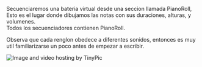 

Secuenciaremos una bateria virtual desde una seccion llamada PianoRoll, Esto es el lugar donde dibujamos las notas con sus duraciones, alturas, y volumenes.  
Todos los secuenciadores contienen PianoRoll.

Observa que cada renglon obedece a diferentes sonidos, entonces es muy util familiarizarse un poco antes de empezar a escribir.
 



<img src="http://i58.tinypic.com/mj6yqc.jpg" border="0" alt="Image and video hosting by TinyPic"></a>
